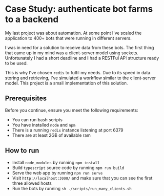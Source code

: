 # Case Study: authenticate bot farms to a backend

My last project was about automation.
At some point I've scaled the application
to 400+ bots that were running in
different servers.

I was in need for a solution to receive data from
these bots. The first thing that came up in my mind
was a client-server model using sockets. Unfortunately
I had a short deadline and I had a RESTFul API
structure ready to be used.

This is why I've chosen `redis` to fulfil my needs.
Due to its speed in data storing and retrieving,
I've simulated a workflow similar to the client-server
model. This project is a small implementation
of this solution.

## Prerequisites

Before you continue, ensure you meet the following requirements:

* You can run bash scripts
* You have installed `node` and `npm`
* There is a running `redis` instance listening at port 6379
* There are at least 2GB of available ram

## How to run

* Install `node_modules` by running `npm install`
* Build `typescript` source code by running `npm run build`
* Serve the web app by running `npm run serve`
* Visit `http://localhost:3000/` and make sure that you can see the first three allowed hosts
* Run the bots by running `sh ./scripts/run_many_clients.sh`
